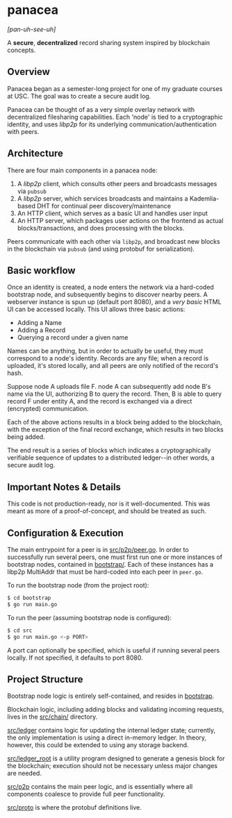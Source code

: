 # panacea
*[pan-uh-see-uh]*


A **secure**, **decentralized** record sharing system inspired by blockchain concepts.

## Overview
Panacea began as a semester-long project for one of my graduate courses at USC. The goal was to create a secure audit log. 

Panacea can be thought of as a very simple overlay network with decentralized filesharing capabilities. Each 'node' is tied to a cryptographic identity, and uses *libp2p* for its underlying communication/authentication with peers. 

## Architecture
There are four main components in a panacea node:

1. A *libp2p* client, which consults other peers and broadcasts messages via `pubsub` 
2. A *libp2p* server, which services broadcasts and maintains a Kademlia-based DHT for continual peer discovery/maintenance
3. An HTTP client, which serves as a basic UI and handles user input
4. An HTTP server, which packages user actions on the frontend as actual blocks/transactions, and does processing with the blocks. 

Peers communicate with each other via `libp2p`, and broadcast new blocks in the blockchain via `pubsub` (and using protobuf for serialization). 

## Basic workflow 
Once an identity is created, a node enters the network via a hard-coded bootstrap node, and subsequently begins to discover nearby peers. A webserver instance is spun up (default port 8080), and a *very basic* HTML UI can be accessed locally. This UI allows three basic actions: 
- Adding a Name 
- Adding a Record 
- Querying a record under a given name

Names can be anything, but in order to actually be useful, they must correspond to a node's identity. Records are any file; when a record is uploaded, it's stored locally, and all peers are only notified of the record's hash. 

Suppose node A uploads file F. node A can subsequently add node B's name via the UI, authorizing B to query the record. Then, B is able to query record F under entity A, and the record is exchanged via a direct (encrypted) communication. 

Each of the above actions results in a block being added to the blockchain, with the exception of the final record exchange, which results in two blocks being added. 

The end result is a series of blocks which indicates a cryptographically verifiable sequence of updates to a distributed ledger--in other words, a secure audit log. 

## Important Notes & Details
This code is not production-ready, nor is it well-documented. This was meant as more of a proof-of-concept, and should be treated as such.

## Configuration & Execution 
The main entrypoint for a peer is in [src/p2p/peer.go](./src/p2p/peer.go). In order to successfully run several peers, one must first run one or more instances of bootstrap nodes, contained in [bootstrap/](./bootstrap/). Each of these instances has a libp2p MultiAddr that must be hard-coded into each peer in `peer.go`. 

To run the bootstrap node (from the project root): 
```sh
$ cd bootstrap 
$ go run main.go 
``` 

To run the peer (assuming bootstrap node is configured): 
```sh 
$ cd src
$ go run main.go <-p PORT> 
```
A port can optionally be specified, which is useful if running several peers locally. If not specified, it defaults to port 8080. 

## Project Structure 
Bootstrap node logic is entirely self-contained, and resides in [bootstrap](./bootstrap/).

Blockchain logic, including adding blocks and validating incoming requests, lives in the [src/chain/](./src/chain/) directory. 

[src/ledger](./src/ledger/) contains logic for updating the internal ledger state; currently, the only implementation is using a direct in-memory ledger. In theory, however, this could be extended to using any storage backend. 

[src/ledger_root](./src/ledger_root/) is a utility program designed to generate a genesis block for the blockchain; execution should not be necessary unless major changes are needed.

[src/p2p](./src/p2p/) contains the main peer logic, and is essentially where all components coalesce to provide full peer functionality.

[src/proto](./src/proto/) is where the protobuf definitions live. 

